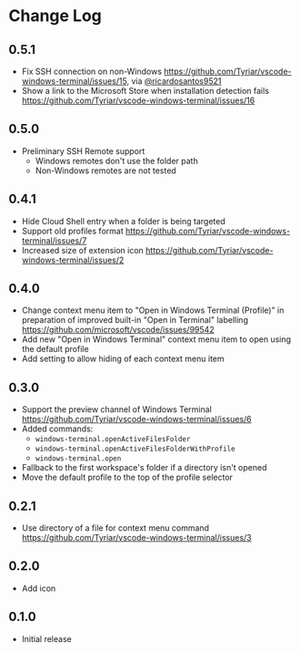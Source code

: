 # Change Log

## 0.5.1

- Fix SSH connection on non-Windows https://github.com/Tyriar/vscode-windows-terminal/issues/15, via [@ricardosantos9521](https://github.com/ricardosantos9521)
- Show a link to the Microsoft Store when installation detection fails https://github.com/Tyriar/vscode-windows-terminal/issues/16

## 0.5.0

- Preliminary SSH Remote support
  - Windows remotes don't use the folder path
  - Non-Windows remotes are not tested

## 0.4.1

- Hide Cloud Shell entry when a folder is being targeted
- Support old profiles format https://github.com/Tyriar/vscode-windows-terminal/issues/7
- Increased size of extension icon https://github.com/Tyriar/vscode-windows-terminal/issues/2

## 0.4.0

- Change context menu item to "Open in Windows Terminal (Profile)" in preparation of improved built-in "Open in Terminal" labelling https://github.com/microsoft/vscode/issues/99542
- Add new "Open in Windows Terminal" context menu item to open using the default profile
- Add setting to allow hiding of each context menu item

## 0.3.0

- Support the preview channel of Windows Terminal https://github.com/Tyriar/vscode-windows-terminal/issues/6
- Added commands:
  - `windows-terminal.openActiveFilesFolder`
  - `windows-terminal.openActiveFilesFolderWithProfile`
  - `windows-terminal.open`
- Fallback to the first workspace's folder if a directory isn't opened
- Move the default profile to the top of the profile selector

## 0.2.1

- Use directory of a file for context menu command https://github.com/Tyriar/vscode-windows-terminal/issues/3

## 0.2.0

- Add icon

## 0.1.0

- Initial release
